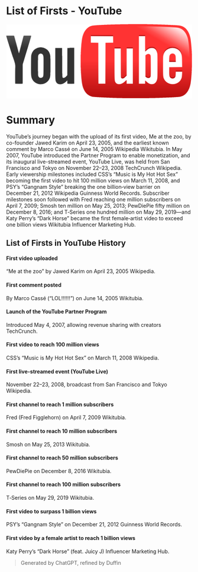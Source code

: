 # List of Firsts - YouTube

<img src="https://github.com/4uffin/inside-github/blob/main/ai-generated/list-of-firsts/images/logo-youtube-2005-526664744.png?raw=true" height="200" width="auto">

# Summary
YouTube’s journey began with the upload of its first video, Me at the zoo, by co-founder Jawed Karim on April 23, 2005, and the earliest known comment by Marco Cassé on June 14, 2005 Wikipedia Wikitubia. In May 2007, YouTube introduced the Partner Program to enable monetization, and its inaugural live-streamed event, YouTube Live, was held from San Francisco and Tokyo on November 22–23, 2008 TechCrunch Wikipedia. Early viewership milestones included CSS’s “Music is My Hot Hot Sex” becoming the first video to hit 100 million views on March 11, 2008, and PSY’s “Gangnam Style” breaking the one billion‑view barrier on December 21, 2012 Wikipedia Guinness World Records. Subscriber milestones soon followed with Fred reaching one million subscribers on April 7, 2009; Smosh ten million on May 25, 2013; PewDiePie fifty million on December 8, 2016; and T‑Series one hundred million on May 29, 2019—and Katy Perry’s “Dark Horse” became the first female‑artist video to exceed one billion views Wikitubia Influencer Marketing Hub.

## List of Firsts in YouTube History

#### First video uploaded
“Me at the zoo” by Jawed Karim on April 23, 2005 Wikipedia.

#### First comment posted
By Marco Cassé (“LOL!!!!!!”) on June 14, 2005 Wikitubia.

#### Launch of the YouTube Partner Program
Introduced May 4, 2007, allowing revenue sharing with creators TechCrunch.

#### First video to reach 100 million views
CSS’s “Music is My Hot Hot Sex” on March 11, 2008 Wikipedia.

#### First live-streamed event (YouTube Live)
November 22–23, 2008, broadcast from San Francisco and Tokyo Wikipedia.

#### First channel to reach 1 million subscribers
Fred (Fred Figglehorn) on April 7, 2009 Wikitubia.

#### First channel to reach 10 million subscribers
Smosh on May 25, 2013 Wikitubia.

#### First channel to reach 50 million subscribers
PewDiePie on December 8, 2016 Wikitubia.

#### First channel to reach 100 million subscribers
T‑Series on May 29, 2019 Wikitubia.

#### First video to surpass 1 billion views
PSY’s “Gangnam Style” on December 21, 2012 Guinness World Records.

#### First video by a female artist to reach 1 billion views
Katy Perry’s “Dark Horse” (feat. Juicy J) Influencer Marketing Hub.

> Generated by ChatGPT, refined by Duffin
